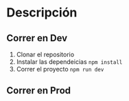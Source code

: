 # Descripción


## Correr en Dev

1. Clonar el repositorio
2. Instalar las dependeicias ```npm install```
2. Correr el proyecto ```npm run dev```


## Correr en Prod